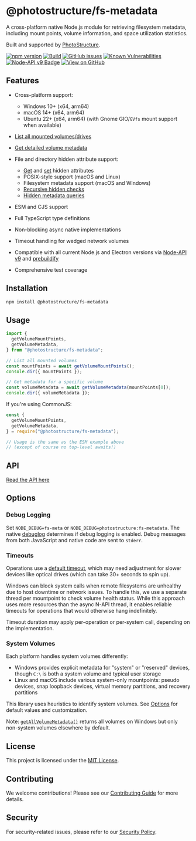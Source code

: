 # @photostructure/fs-metadata

A cross-platform native Node.js module for retrieving filesystem metadata, including mount points, volume information, and space utilization statistics.

Built and supported by [PhotoStructure](https://photostructure.com).

[![npm version](https://img.shields.io/npm/v/@photostructure/fs-metadata.svg)](https://www.npmjs.com/package/@photostructure/fs-metadata)
[![Build](https://github.com/photostructure/fs-metadata/actions/workflows/build.yml/badge.svg?branch=main)](https://github.com/photostructure/fs-metadata/actions/workflows/build.yml)
[![GitHub issues](https://img.shields.io/github/issues/photostructure/fs-metadata.svg)](https://github.com/photostructure/fs-metadata/issues)
[![Known Vulnerabilities](https://snyk.io/test/github/photostructure/fs-metadata/badge.svg?targetFile=package.json)](https://snyk.io/test/github/photostructure/fs-metadata?targetFile=package.json)
[![Node-API v9 Badge](https://raw.githubusercontent.com/nodejs/abi-stable-node/refs/heads/doc/assets/Node-API%20v9%20Badge.svg)](https://nodejs.org/dist/latest/docs/api/n-api.html#node-api-version-matrix)
[![View on GitHub](https://img.shields.io/badge/View%20on-GitHub-blue)](https://github.com/photostructure/fs-metadata)

## Features

- Cross-platform support:
  - Windows 10+ (x64, arm64)
  - macOS 14+ (x64, arm64)
  - Ubuntu 22+ (x64, arm64) (with Gnome GIO/`GVfs` mount support when available)

- [List all mounted volumes/drives](https://photostructure.github.io/fs-metadata/functions/getVolumeMountPoints.html)

- [Get detailed volume metadata](https://photostructure.github.io/fs-metadata/functions/getVolumeMetadata.html)

- File and directory hidden attribute support:
  - [Get](https://photostructure.github.io/fs-metadata/functions/isHidden.html) and [set](https://photostructure.github.io/fs-metadata/functions/setHidden.html) hidden attributes
  - POSIX-style support (macOS and Linux)
  - Filesystem metadata support (macOS and Windows)
  - [Recursive hidden checks](https://photostructure.github.io/fs-metadata/functions/isHiddenRecursive.html)
  - [Hidden metadata queries](https://photostructure.github.io/fs-metadata/functions/getHiddenMetadata.html)

- ESM and CJS support

- Full TypeScript type definitions

- Non-blocking async native implementations

- Timeout handling for wedged network volumes

- Compatible with all current Node.js and Electron versions via [Node-API v9](https://nodejs.org/api/n-api.html#node-api) and [prebuildify](https://github.com/prebuild/prebuildify)

- Comprehensive test coverage

## Installation

```bash
npm install @photostructure/fs-metadata
```

## Usage

```ts
import {
  getVolumeMountPoints,
  getVolumeMetadata,
} from "@photostructure/fs-metadata";

// List all mounted volumes
const mountPoints = await getVolumeMountPoints();
console.dir({ mountPoints });

// Get metadata for a specific volume
const volumeMetadata = await getVolumeMetadata(mountPoints[0]);
console.dir({ volumeMetadata });
```

If you're using CommonJS:

```js
const {
  getVolumeMountPoints,
  getVolumeMetadata,
} = require("@photostructure/fs-metadata");

// Usage is the same as the ESM example above 
// (except of course no top-level awaits!)
```

## API

[Read the API here](https://photostructure.github.io/fs-metadata/modules.html)

## Options

### Debug Logging

Set `NODE_DEBUG=fs-meta` or `NODE_DEBUG=photostructure:fs-metadata`. The native [debuglog](https://nodejs.org/api/util.html#utildebuglogsection-callback) determines if debug logging is enabled. Debug messages from both JavaScript and native code are sent to `stderr`.

### Timeouts

Operations use a [default timeout](https://photostructure.github.io/fs-metadata/variables/TimeoutMsDefault.html), which may need adjustment for slower devices like optical drives (which can take 30+ seconds to spin up).

Windows can block system calls when remote filesystems are unhealthy due to host downtime or network issues. To handle this, we use a separate thread per mountpoint to check volume health status. While this approach uses more resources than the async N-API thread, it enables reliable timeouts for operations that would otherwise hang indefinitely.

Timeout duration may apply per-operation or per-system call, depending on the implementation.

### System Volumes

Each platform handles system volumes differently:

- Windows provides explicit metadata for "system" or "reserved" devices, though `C:\` is both a system volume and typical user storage
- Linux and macOS include various system-only mountpoints: pseudo devices, snap loopback devices, virtual memory partitions, and recovery partitions

This library uses heuristics to identify system volumes. See [Options](https://photostructure.github.io/fs-metadata/interfaces/Options.html) for default values and customization.

Note: [`getAllVolumeMetadata()`](https://photostructure.github.io/fs-metadata/functions/getAllVolumeMetadata.html) returns all volumes on Windows but only non-system volumes elsewhere by default.

## License

This project is licensed under the [MIT License](https://github.com/photostructure/fs-metadata/blob/main/LICENSE.txt).

## Contributing

We welcome contributions! Please see our [Contributing Guide](https://github.com/photostructure/fs-metadata/blob/main/CONTRIBUTING.md) for more details.

## Security

For security-related issues, please refer to our [Security Policy](https://github.com/photostructure/fs-metadata/blob/main/SECURITY.md).
